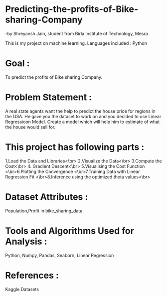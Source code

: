 # Predicting-the-profits-of-Bike-sharing-Company
-by Shreyansh Jain, student from Birla Institute of Technology, Mesra

This is my project on machine learning. Languages included : Python

# Goal : 
To predict the profits of Bike sharing Company.

# Problem Statement :
A real state agents want the help to predict the house price for regions in the USA. He gave you the dataset to work on and you decided to use Linear Regressioon Model. Create a model which will help him to estimate of what the house would sell for.

# This project has following parts :
1.Load the Data and Libraries<\br> 2.Visualize the Data<\br> 3.Compute the Cost<\br> 4. Gradient Descent<\br> 5.Visualising the Cost Function <\br>6.Plotting the Convergence <\br>7.Training Data with Linear Regression Fit <\br>8.Inference using the optimized theta values<\br>
# Dataset Attributes :
Population,Profit in bike_sharing_data
# Tools and Algorithms Used for Analysis :
Python, Numpy, Pandas, Seaborn, Linear Regression
# References :
Kaggle Datasets
